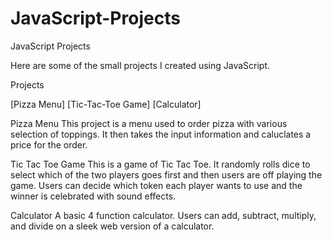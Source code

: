 # JavaScript-Projects
JavaScript Projects

Here are some of the small projects I created using JavaScript.

Projects

[Pizza Menu]
[Tic-Tac-Toe Game]
[Calculator]

Pizza Menu
This project is a menu used to order pizza with various selection of toppings.  It then takes the input information and caluclates a price for the order.

Tic Tac Toe Game
This is a game of Tic Tac Toe.  It randomly rolls dice to select which of the two players goes first and then users are off playing the game.  Users can decide which token each player wants to use and the winner is celebrated with sound effects.

Calculator
A basic 4 function calculator.  Users can add, subtract, multiply, and divide on a sleek web version of a calculator.
